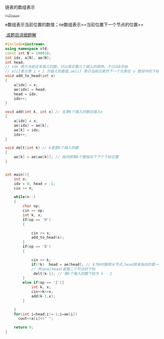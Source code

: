 链表的数组表示

[<img src="D:%5Cgitworkspace%5Cmy%20work%5CACM%5C%E7%AC%94%E8%AE%B0%5C%E6%95%B0%E7%BB%84%E8%A1%A8%E7%A4%BA%E9%93%BE%E8%A1%A8.assets%5Cc3Tfud.png" alt="c3Tfud.png" style="zoom:50%;" />](https://imgtu.com/i/c3Tfud)



e数组表示当前位置的数值；ne数组表示==当前位置下一个节点的位置==

<a href = "https://www.acwing.com/file_system/file/content/whole/index/content/2572/"> 该题目详细题解</a>

```c++
#include<iostream>
using namespace std;
const int N = 100010;
int idx, a[N], ae[N]; 
int head;
// idx 表示当前还未填入的数，可以表示第几个插入的顺序，不过从0开始
// a[i]表示第 i + 1 次插入的数值,ae[i] 表示当前元素的下一个元素在 a 数组中的下标idx
void add_to_head(int x)
{
    a[idx] = x;
    ae[idx] = head;
    head = idx;
    idx++;
}

void add(int k, int x) // 在第k个插入的数后插入x
{
    a[idx] = x;
    ae[idx] = ae[k];
    ae[k] = idx;
    idx++;
}

void delt(int k) // k是第k个插入的数
{
    ae[k] = ae[ae[k]]; // 指向把第k个数指向下下个下标位置
}


int main(){
    int n;
    idx = 0, head = -1;
    cin >> n;

    while(n--)
    {
        char op;
        cin >> op;
        int k, x;
        if(op == 'H')
        {

            cin >> x;
            add_to_head(x);
        }
        if(op == 'D')
        {

            cin >> k;
            if(!k)  head = ae[head]; // k为0时删除头节点,head原来指向的第一个节点下标，那么head的值就是第一个节点的下标
            // 所以ne[head]是第二个节点的下标
             delt(k-1); // 第k个插入的数下标为 k - 1
        }
        else if(op == 'I'){
            int k, x;
            cin>>k>>x;
            add(k-1,x);
        }

    }
    for(int i=head;i!=-1;i=ae[i])
      cout<<a[i]<<" ";

    return 0;
}

```

